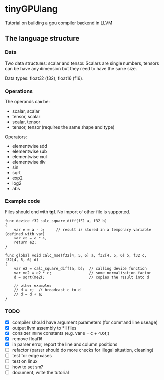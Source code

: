 # tinyGPUlang

Tutorial on building a gpu compiler backend in LLVM

## The language structure

### Data

Two data structures: scalar and tensor.
Scalars are single numbers, tensors can be have any dimension
but they need to have the same size.

Data types: float32 (f32), float16 (f16).

### Operations

The operands can be:
* scalar, scalar
* tensor, scalar
* scalar, tensor
* tensor, tensor (requires the same shape and type)

Operators:
* elementwise add
* elementwise sub
* elementwise mul
* elementwise div
* sin
* sqrt
* exp2
* log2
* abs

### Example code

Files should end with **tgl**. No import of other file is supported.

```
func device f32 calc_square_diff(f32 a, f32 b)
{
    var e = a - b;     // result is stored in a temporary variable (defined with var)
    var e2 = e * e;
    return e2;   
}

func global void calc_mse(f32[4, 5, 6] a, f32[4, 5, 6] b, f32 c, f32[4, 5, 6] d)
{
    var e2 = calc_square_diff(a, b);  // calling device function
    var me2 = e2 * c;                 // some normalization factor
    d = sqrt(me2);                    // copies the result into d

    // other examples
    // d = c;  // broadcast c to d
    // d = d + a;
}
```

### TODO

- [x] compiler should have argument parameters (for command line useage)
- [x] output llvm assembly to *ll files
- [x] consider inline constants (e.g. var e = c + 4.6f;)
- [x] remove float16
- [x] in parser error, report the line and column positions
- [ ] refactor (parser should do more checks for illegal situation, cleaning)
- [ ] test for edge cases
- [ ] test on linux
- [ ] how to set sm?
- [ ] document, write the tutorial
